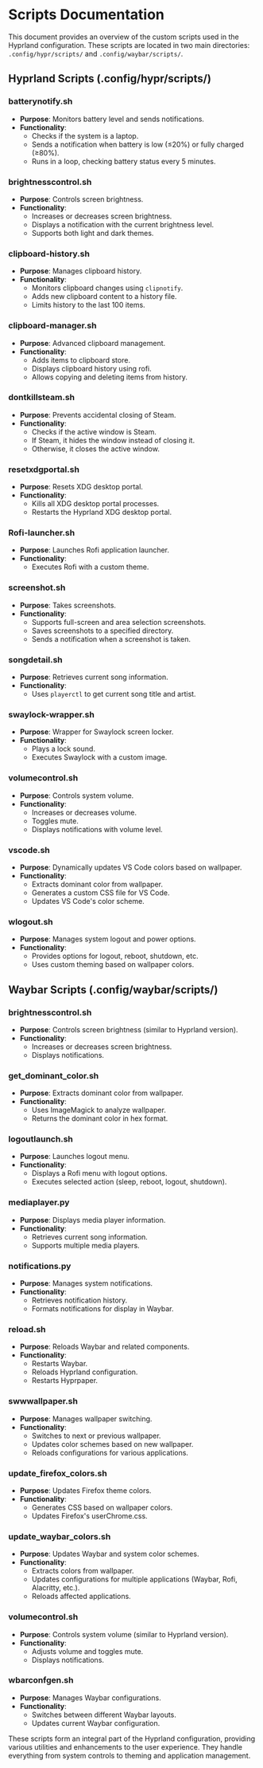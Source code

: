 # Scripts Documentation

This document provides an overview of the custom scripts used in the Hyprland configuration. These scripts are located in two main directories: `.config/hypr/scripts/` and `.config/waybar/scripts/`.

## Hyprland Scripts (.config/hypr/scripts/)

### batterynotify.sh
- **Purpose**: Monitors battery level and sends notifications.
- **Functionality**:
  - Checks if the system is a laptop.
  - Sends a notification when battery is low (≤20%) or fully charged (≥80%).
  - Runs in a loop, checking battery status every 5 minutes.

### brightnesscontrol.sh
- **Purpose**: Controls screen brightness.
- **Functionality**:
  - Increases or decreases screen brightness.
  - Displays a notification with the current brightness level.
  - Supports both light and dark themes.

### clipboard-history.sh
- **Purpose**: Manages clipboard history.
- **Functionality**:
  - Monitors clipboard changes using `clipnotify`.
  - Adds new clipboard content to a history file.
  - Limits history to the last 100 items.

### clipboard-manager.sh
- **Purpose**: Advanced clipboard management.
- **Functionality**:
  - Adds items to clipboard store.
  - Displays clipboard history using rofi.
  - Allows copying and deleting items from history.

### dontkillsteam.sh
- **Purpose**: Prevents accidental closing of Steam.
- **Functionality**:
  - Checks if the active window is Steam.
  - If Steam, it hides the window instead of closing it.
  - Otherwise, it closes the active window.

### resetxdgportal.sh
- **Purpose**: Resets XDG desktop portal.
- **Functionality**:
  - Kills all XDG desktop portal processes.
  - Restarts the Hyprland XDG desktop portal.

### Rofi-launcher.sh
- **Purpose**: Launches Rofi application launcher.
- **Functionality**:
  - Executes Rofi with a custom theme.

### screenshot.sh
- **Purpose**: Takes screenshots.
- **Functionality**:
  - Supports full-screen and area selection screenshots.
  - Saves screenshots to a specified directory.
  - Sends a notification when a screenshot is taken.

### songdetail.sh
- **Purpose**: Retrieves current song information.
- **Functionality**:
  - Uses `playerctl` to get current song title and artist.

### swaylock-wrapper.sh
- **Purpose**: Wrapper for Swaylock screen locker.
- **Functionality**:
  - Plays a lock sound.
  - Executes Swaylock with a custom image.

### volumecontrol.sh
- **Purpose**: Controls system volume.
- **Functionality**:
  - Increases or decreases volume.
  - Toggles mute.
  - Displays notifications with volume level.

### vscode.sh
- **Purpose**: Dynamically updates VS Code colors based on wallpaper.
- **Functionality**:
  - Extracts dominant color from wallpaper.
  - Generates a custom CSS file for VS Code.
  - Updates VS Code's color scheme.

### wlogout.sh
- **Purpose**: Manages system logout and power options.
- **Functionality**:
  - Provides options for logout, reboot, shutdown, etc.
  - Uses custom theming based on wallpaper colors.


## Waybar Scripts (.config/waybar/scripts/)

### brightnesscontrol.sh
- **Purpose**: Controls screen brightness (similar to Hyprland version).
- **Functionality**:
  - Increases or decreases screen brightness.
  - Displays notifications.

### get_dominant_color.sh
- **Purpose**: Extracts dominant color from wallpaper.
- **Functionality**:
  - Uses ImageMagick to analyze wallpaper.
  - Returns the dominant color in hex format.

### logoutlaunch.sh
- **Purpose**: Launches logout menu.
- **Functionality**:
  - Displays a Rofi menu with logout options.
  - Executes selected action (sleep, reboot, logout, shutdown).

### mediaplayer.py
- **Purpose**: Displays media player information.
- **Functionality**:
  - Retrieves current song information.
  - Supports multiple media players.

### notifications.py
- **Purpose**: Manages system notifications.
- **Functionality**:
  - Retrieves notification history.
  - Formats notifications for display in Waybar.

### reload.sh
- **Purpose**: Reloads Waybar and related components.
- **Functionality**:
  - Restarts Waybar.
  - Reloads Hyprland configuration.
  - Restarts Hyprpaper.

### swwwallpaper.sh
- **Purpose**: Manages wallpaper switching.
- **Functionality**:
  - Switches to next or previous wallpaper.
  - Updates color schemes based on new wallpaper.
  - Reloads configurations for various applications.

### update_firefox_colors.sh
- **Purpose**: Updates Firefox theme colors.
- **Functionality**:
  - Generates CSS based on wallpaper colors.
  - Updates Firefox's userChrome.css.

### update_waybar_colors.sh
- **Purpose**: Updates Waybar and system color schemes.
- **Functionality**:
  - Extracts colors from wallpaper.
  - Updates configurations for multiple applications (Waybar, Rofi, Alacritty, etc.).
  - Reloads affected applications.

### volumecontrol.sh
- **Purpose**: Controls system volume (similar to Hyprland version).
- **Functionality**:
  - Adjusts volume and toggles mute.
  - Displays notifications.

### wbarconfgen.sh
- **Purpose**: Manages Waybar configurations.
- **Functionality**:
  - Switches between different Waybar layouts.
  - Updates current Waybar configuration.

These scripts form an integral part of the Hyprland configuration, providing various utilities and enhancements to the user experience. They handle everything from system controls to theming and application management.